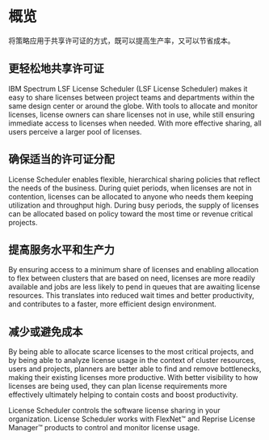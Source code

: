 # 概览

将策略应用于共享许可证的方式，既可以提高生产率，又可以节省成本。

## 更轻松地共享许可证

IBM Spectrum LSF License Scheduler (LSF License Scheduler) makes it easy to share licenses between project teams and departments within the same design center or around the globe. With tools to allocate and monitor licenses, license owners can share licenses not in use, while still ensuring immediate access to licenses when needed. With more effective sharing, all users perceive a larger pool of licenses.

## 确保适当的许可证分配

License Scheduler enables flexible, hierarchical sharing policies that reflect the needs of the business. During quiet periods, when licenses are not in contention, licenses can be allocated to anyone who needs them keeping utilization and throughput high. During busy periods, the supply of licenses can be allocated based on policy toward the most time or revenue critical projects.

## 提高服务水平和生产力

By ensuring access to a minimum share of licenses and enabling allocation to flex between clusters that are based on need, licenses are more readily available and jobs are less likely to pend in queues that are awaiting license resources. This translates into reduced wait times and better productivity, and contributes to a faster, more efficient design environment.

## 减少或避免成本

By being able to allocate scarce licenses to the most critical projects, and by being able to analyze license usage in the context of cluster resources, users and projects, planners are better able to find and remove bottlenecks, making their existing licenses more productive. With better visibility to how licenses are being used, they can plan license requirements more effectively ultimately helping to contain costs and boost productivity.

License Scheduler controls the software license sharing in your organization. License Scheduler works with FlexNet™ and Reprise License Manager™ products to control and monitor license usage.

